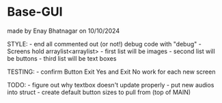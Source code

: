 # Base-GUI
made by Enay Bhatnagar on 10/10/2024



STYLE:
    - end all commented out (or not!) debug code with "debug"
    - Screens hold arraylist<arraylist<GUIcomponent>>
        - first list will be images 
        - second list will be buttons
        - third list will be text boxes
        

TESTING:
    - confirm Button Exit Yes and Exit No work for each new screen

TODO:
    - figure out why textbox doesn't update properly
    - put new audios into struct
    - create default button sizes to pull from (top of MAIN)
